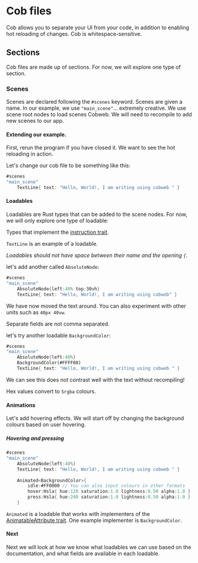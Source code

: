 # Cob files
Cob allows you to separate your UI from your code, in addition to enabling hot reloading of changes. Cob is whitespace-sensitive.

## Sections
Cob files are made up of sections. For now, we will explore one type of section.

### Scenes

Scenes are declared following the `#scenes` keyword. Scenes are given a name. In our example, we use `"main_scene"`... extremely creative. We use scene root nodes to load scenes Cobweb. We will need to recompile to add new scenes to our app.


#### Extending our example.

First, rerun the program if you have closed it.  We want to see the hot reloading in action.

Let's change our cob file to be something like this:

```rust
#scenes
"main_scene"
    TextLine{ text: "Hello, World!, I am writing using cobweb " }
```

#### Loadables

Loadables are Rust types that can be added to the scene nodes. For now, we will only explore one type of loadable:

Types that implement the [instruction trait](https://docs.rs/bevy_cobweb_ui/latest/bevy_cobweb_ui/loading/trait.Instruction.html).

`TextLine` is an example of a loadable.

*Loadables should not have space between their name and the opening `{`.*

let's add another called `AbsoluteNode`:

```rust
#scenes
"main_scene"
    AbsoluteNode{left:40% top:30vh}
    TextLine{ text: "Hello, World!, I am writing using cobweb" }

```
We have now moved the text around. You can also experiment with other units such as `40px 40vw`.

Separate fields are not comma separated.


let's try another loadable `BackgroundColor`:

```rust
#scenes
"main_scene"
    AbsoluteNode{left:40%}
    BackgroundColor(#FFFF00)
    TextLine{ text: "Hello, World!, I am writing using cobweb " }

```
We can see this does not contrast well with the text without recompiling!

Hex values convert to `Srgba` colours.

#### Animations 

Let's add hovering effects. We will start off by changing the background colours based on user hovering.

##### Hovering and pressing

```rust
#scenes
"main_scene"
    AbsoluteNode{left:40%}
    TextLine{ text: "Hello, World!, I am writing using cobweb " }
    
    Animated<BackgroundColor>{
        idle:#FF0000 // You can also input colours in other formats
        hover:Hsla{ hue:120 saturation:1.0 lightness:0.50 alpha:1.0 }
        press:Hsla{ hue:240 saturation:1.0 lightness:0.50 alpha:1.0 }
    }
```

`Animated` is a loadable that works with implementers of the [AnimatableAttribute trait](https://docs.rs/bevy_cobweb_ui/latest/bevy_cobweb_ui/sickle_ext/trait.AnimatableAttribute.html). One example implementer is `BackgroundColor`.


#### Next 

Next we will look at how we know what loadables we can use based on the documentation, and what fields are available in each loadable.
